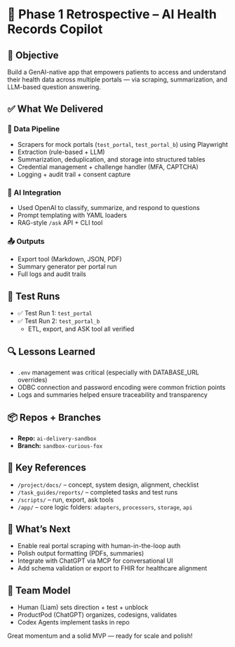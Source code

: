 # 🧠 Phase 1 Retrospective – AI Health Records Copilot

## 🏁 Objective
Build a GenAI-native app that empowers patients to access and understand their health data across multiple portals — via scraping, summarization, and LLM-based question answering.

## ✅ What We Delivered

### 🔄 Data Pipeline
- Scrapers for mock portals (`test_portal`, `test_portal_b`) using Playwright
- Extraction (rule-based + LLM)
- Summarization, deduplication, and storage into structured tables
- Credential management + challenge handler (MFA, CAPTCHA)
- Logging + audit trail + consent capture

### 🧠 AI Integration
- Used OpenAI to classify, summarize, and respond to questions
- Prompt templating with YAML loaders
- RAG-style `/ask` API + CLI tool

### 📤 Outputs
- Export tool (Markdown, JSON, PDF)
- Summary generator per portal run
- Full logs and audit trails

## 🧪 Test Runs
- ✅ Test Run 1: `test_portal`
- ✅ Test Run 2: `test_portal_b`
  - ETL, export, and ASK tool all verified

## 🔍 Lessons Learned
- `.env` management was critical (especially with DATABASE_URL overrides)
- ODBC connection and password encoding were common friction points
- Logs and summaries helped ensure traceability and transparency

## 📦 Repos + Branches
- **Repo:** `ai-delivery-sandbox`
- **Branch:** `sandbox-curious-fox`

## 📁 Key References
- `/project/docs/` – concept, system design, alignment, checklist
- `/task_guides/reports/` – completed tasks and test runs
- `/scripts/` – run, export, ask tools
- `/app/` – core logic folders: `adapters`, `processors`, `storage`, `api`

## 🚀 What’s Next
- Enable real portal scraping with human-in-the-loop auth
- Polish output formatting (PDFs, summaries)
- Integrate with ChatGPT via MCP for conversational UI
- Add schema validation or export to FHIR for healthcare alignment

## 🙌 Team Model
- Human (Liam) sets direction + test + unblock
- ProductPod (ChatGPT) organizes, codesigns, validates
- Codex Agents implement tasks in repo

Great momentum and a solid MVP — ready for scale and polish!